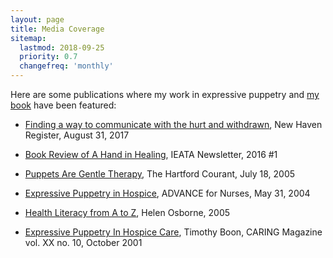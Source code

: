 ```yaml
---
layout: page
title: Media Coverage
sitemap:
  lastmod: 2018-09-25
  priority: 0.7
  changefreq: 'monthly'
---
```

Here are some publications where my work in expressive puppetry and [my book](/get-book) have been featured:

- [Finding a way to communicate with the hurt and withdrawn](/media/new-haven-register-finding-way-communicate-hurt-withdrawn), New Haven 
Register, August 31, 2017

- [Book Review of A Hand in Healing](/media/a-book-review-of-a-hand-in-healing-in-ieata-newsletter), IEATA 
Newsletter, 2016 #1

- [Puppets Are Gentle Therapy](/media/hartford-courant-puppets-gentle-therapy), 
The Hartford Courant, July 18, 2005

- [Expressive Puppetry in Hospice](/media/advance-nurses-expressive-puppetry-hospice), ADVANCE for Nurses, May 
31, 2004

- [Health Literacy from A to Z](https://books.google.com/books?id=mK7IdMmGwhIC&lpg=PA266&dq=%22marge%20schneider%22%20%22puppeteer%22&pg=PA266#v=onepage&q=%22marge%20schneider%22%20%22puppeteer%22&f=false), Helen Osborne, 2005  

- [Expressive Puppetry In Hospice Care](/media/caring-magazine-expressive-puppetry-in-hospice.pdf), Timothy Boon, CARING Magazine vol. XX no. 10, October 2001